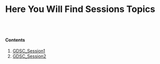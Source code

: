 # Here You Will Find Sessions Topics

<br><br>

#### Contents
1. [GDSC_Session1](./GDSC_Session1.pptx)
2. [GDSC_Session2](./GDSC_Session2.md)
